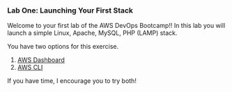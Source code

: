 ### Lab One: Launching Your First Stack
Welcome to your first lab of the AWS DevOps Bootcamp!! In this lab you will launch a simple Linux, Apache, MySQL, PHP (LAMP) stack.

You have two options for this exercise.
1. [AWS Dashboard](dashboard.md)
2. [AWS CLI](cli.md)

If you have time, I encourage you to try both!
<!--stackedit_data:
eyJoaXN0b3J5IjpbLTExNDYwMzc0MTksMjYzNTkwMzQ4LDczMD
k5ODExNl19
-->
